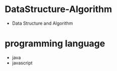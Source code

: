 # DataStructure-Algorithm
- Data Structure and Algorithm
# programming language 
- java
- javascript
